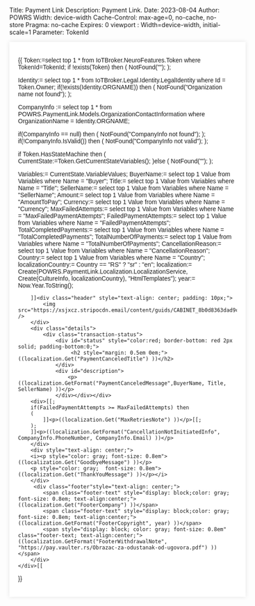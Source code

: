 ﻿Title: Payment Link
Description: Payment Link.
Date: 2023-08-04
Author: POWRS
Width: device-width
Cache-Control: max-age=0, no-cache, no-store
Pragma: no-cache
Expires: 0
viewport : Width=device-width, initial-scale=1
Parameter: TokenId

<main class="border-radius">
<meta name="viewport" content="width=device-width, initial-scale=1" />
<div class="container" style="width:100%;max-width:600px;margin:0 auto; padding:20px; background-color: #ffffff; box-shadow: 0 0 10px rgba(0, 0, 0, 0.1); font-family:arial;">
<div class="content">

{{
Token:=select top 1 * from IoTBroker.NeuroFeatures.Token where TokenId=TokenId;
if !exists(Token) then
(
  NotFound("");
);

Identity:= select top 1 * from IoTBroker.Legal.Identity.LegalIdentity where Id = Token.Owner;
if(!exists(Identity.ORGNAME)) then 
(
	NotFound("Organization name not found");
);

CompanyInfo := select top 1 * from POWRS.PaymentLink.Models.OrganizationContactInformation where OrganizationName = Identity.ORGNAME;

if(CompanyInfo == null) then 
(
	NotFound("CompanyInfo not found");
);
if(!CompanyInfo.IsValid()) then 
(
	NotFound("CompanyInfo not valid");
);

if Token.HasStateMachine then
(
    CurrentState:=Token.GetCurrentStateVariables();
)else 
(
	NotFound("");
);

Variables:= CurrentState.VariableValues;
BuyerName:= select top 1 Value from Variables where Name = "Buyer";
Title:= select top 1 Value from Variables where Name = "Title";
SellerName:= select top 1 Value from Variables where Name = "SellerName";
Amount:= select top 1 Value from Variables where Name = "AmountToPay";
Currency:= select top 1 Value from Variables where Name = "Currency";
MaxFailedAttempts:= select top 1 Value from Variables where Name = "MaxFailedPaymentAttempts";
FailedPaymentAttempts:= select top 1 Value from Variables where Name = "FailedPaymentAttempts";
TotalCompletedPayments:= select top 1 Value from Variables where Name = "TotalCompletedPayments";
TotalNumberOfPayments:= select top 1 Value from Variables where Name = "TotalNumberOfPayments";
CancellationReason:= select top 1 Value from Variables where Name = "CancellationReason";
Country:= select top 1 Value from Variables where Name = "Country";
localizationCountry:= Country == "RS" ? "sr" : "en";
localization:= Create(POWRS.PaymentLink.Localization.LocalizationService, Create(CultureInfo, localizationCountry), "HtmlTemplates");
year:= Now.Year.ToString();

	 	]]<div class="header" style="text-align: center; padding: 10px;">
            <img src="https://xsjxcz.stripocdn.email/content/guids/CABINET_8b0d8363dad9cf7da11a7b5c5b952fafce23ca1bf4eace9f0d0d772593b69917/images/vaulter_logotype_black_28.png" />
        </div>
        <div class="details">
            <div class="transaction-status">
				<div id="status" style="color:red; border-bottom: red 2px solid; padding-bottom:0;">
					 <h2 style="margin: 0.5em 0em;">((localization.Get("PaymentCanceledTitle") ))</h2>
				</div>
				<div id="description">
					<p>((localization.GetFormat("PaymentCanceledMessage",BuyerName, Title, SellerName) ))</p>					
				</div></div></div>
		<div>[[;
		if(FailedPaymentAttempts >= MaxFailedAttempts) then 
		(
			]]<p>((localization.Get("MaxRetriesNote") ))</p>[[;
		);
		]]<p>((localization.GetFormat("CancellationNotInitiatedInfo", CompanyInfo.PhoneNumber, CompanyInfo.Email) ))</p>
		</div>
		<div style="text-align: center;">
		<i><p style="color: gray; font-size: 0.8em">((localization.Get("GoodbyeMessage") ))</p>
		<p style="color: gray;  font-size: 0.8em">((localization.Get("ThankYouMessage") ))</p></i>
		</div>
		 <div class="footer"style="text-align: center;">
            <span class="footer-text" style="display: block;color: gray; font-size: 0.8em; text-align:center;">((localization.Get("FooterCompany") ))</span>
            <span class="footer-text" style="display: block;color: gray; font-size: 0.8em; text-align:center;">((localization.GetFormat("FooterCopyright", year) ))</span>
            <span style="display: block; color: gray; font-size: 0.8em" class="footer-text; text-align:center;">((localization.GetFormat("FooterWithdrawalNote", "https://pay.vaulter.rs/Obrazac-za-odustanak-od-ugovora.pdf") ))</span>
        </div>
	</div>[[
}}